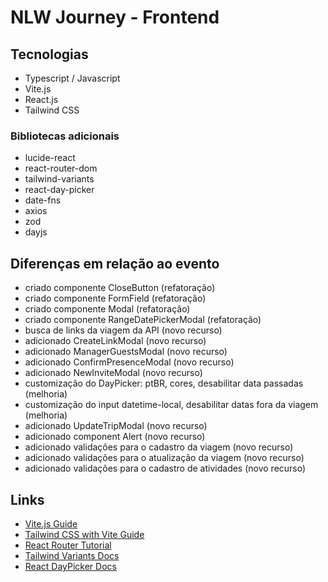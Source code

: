 # NLW Journey - Frontend

## Tecnologias

- Typescript / Javascript
- Vite.js
- React.js
- Tailwind CSS

### Bibliotecas adicionais

- lucide-react
- react-router-dom
- tailwind-variants
- react-day-picker
- date-fns
- axios
- zod
- dayjs

## Diferenças em relação ao evento

- criado componente CloseButton (refatoração)
- criado componente FormField (refatoração)
- criado componente Modal (refatoração)
- criado componente RangeDatePickerModal (refatoração)
- busca de links da viagem da API (novo recurso)
- adicionado CreateLinkModal (novo recurso)
- adicionado ManagerGuestsModal (novo recurso)
- adicionado ConfirmPresenceModal (novo recurso)
- adicionado NewInviteModal (novo recurso)
- customização do DayPicker: ptBR, cores, desabilitar data passadas (melhoria)
- customização do input datetime-local, desabilitar datas fora da viagem (melhoria)
- adicionado UpdateTripModal (novo recurso)
- adicionado component Alert (novo recurso)
- adicionado validações para o cadastro da viagem (novo recurso)
- adicionado validações para o atualização da viagem (novo recurso)
- adicionado validações para o cadastro de atividades (novo recurso)
  <!-- - adicionado validações para o cadastro de links (novo recurso) -->
  <!-- - adicionado validações para o confirmar presença (novo recurso) -->
  <!-- - adicionado validações para o enviar novo convite (novo recurso) -->

## Links

- [Vite.js Guide](https://vitejs.dev/guide/)
- [Tailwind CSS with Vite Guide](https://tailwindcss.com/docs/guides/vite)
- [React Router Tutorial](https://reactrouter.com/en/main/start/tutorial)
- [Tailwind Variants Docs](https://www.tailwind-variants.org/docs/getting-started)
- [React DayPicker Docs](https://daypicker.dev/)
